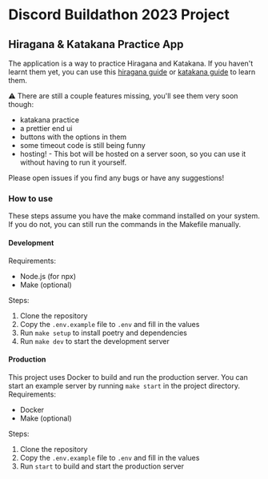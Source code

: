 # Discord Buildathon 2023 Project
## Hiragana & Katakana Practice App

The application is a way to practice Hiragana and Katakana. If you haven't learnt them yet, you can use this [hiragana guide](https://www.tofugu.com/japanese/learn-hiragana/) or [katakana guide](https://www.tofugu.com/japanese/learn-katakana/) to learn them.

⚠️ There are still a couple features missing, you'll see them very soon though:
- katakana practice
- a prettier end ui
- buttons with the options in them
- some timeout code is still being funny
- hosting! - This bot will be hosted on a server soon, so you can use it without having to run it yourself.

Please open issues if you find any bugs or have any suggestions!


### How to use
These steps assume you have the make command installed on your system. If you do not, you can still run the commands in the Makefile manually.
#### Development
Requirements:
- Node.js (for npx)
- Make (optional)

Steps:
1. Clone the repository
2. Copy the `.env.example` file to `.env` and fill in the values
2. Run `make setup` to install poetry and dependencies
3. Run `make dev` to start the development server
#### Production
This project uses Docker to build and run the production server. You can start an example server by running `make start` in the project directory.
Requirements:
- Docker
- Make (optional)

Steps:
1. Clone the repository
2. Copy the `.env.example` file to `.env` and fill in the values
3. Run `start` to build and start the production server

